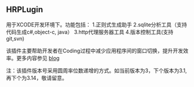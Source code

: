 ## HRPLugin

用于XCODE开发环境下。功能包括：
1.正则式生成助手
2.sqlite分析工具（支持代码生成c#,object-c, java）
3.http代理服务器工具
4.版本控制工具(支持git,svn)

该插件主要帮助开发者在Coding过程中减少应用程序间的窗口切换，提升开发效率。更多内容参见  [blog](http://www.cnblogs.com/daizhj/)

注：该插件版本号采用圆周率位数递增的方式。如当前版本为3，下个版本为3.1, 再下个为3.14，敬请留意。
